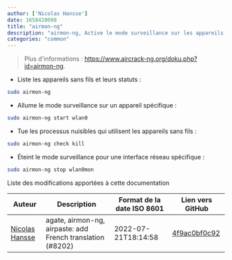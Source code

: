 ```yaml
---
author: ['Nicolas Hansse']
date: 1658420098
title: "airmon-ng"
description: "airmon-ng, Active le mode surveillance sur les appareils sans fils."
categories: "common"
---
```

> Plus d'informations : <https://www.aircrack-ng.org/doku.php?id=airmon-ng>.

- Liste les appareils sans fils et leurs statuts :

```bash
sudo airmon-ng
```

- Allume le mode surveillance sur un appareil spécifique :

```bash
sudo airmon-ng start wlan0
```

- Tue les processus nuisibles qui utilisent les appareils sans fils :

```bash
sudo airmon-ng check kill
```

- Éteint le mode surveillance pour une interface réseau spécifique :

```bash
sudo airmon-ng stop wlan0mon
```
Liste des modifications apportées à cette documentation


Auteur | Description | Format de la date ISO 8601 | Lien vers GitHub
------|-----|-----|-----
[Nicolas Hansse](mailto:nico.hansse@gmail.com) | agate, airmon-ng, airpaste: add French translation (#8202) | 2022-07-21T18:14:58 | [4f9ac0bf0c92](https://github.com/tldr-pages/tldr/commit/4f9ac0bf0c92e7eb3d72f48394134a3afd3707ce)

